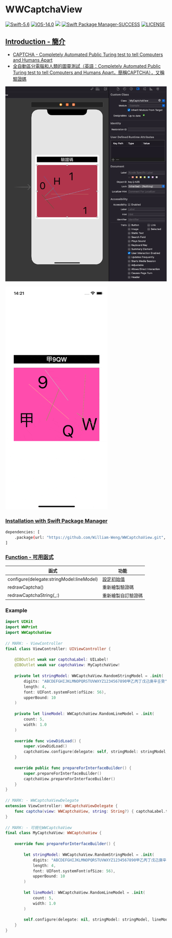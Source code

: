 # WWCaptchaView

[![Swift-5.6](https://img.shields.io/badge/Swift-5.6-orange.svg?style=flat)](https://developer.apple.com/swift/) [![iOS-14.0](https://img.shields.io/badge/iOS-14.0-pink.svg?style=flat)](https://developer.apple.com/swift/) ![](https://img.shields.io/github/v/tag/William-Weng/WWCaptchaView) [![Swift Package Manager-SUCCESS](https://img.shields.io/badge/Swift_Package_Manager-SUCCESS-blue.svg?style=flat)](https://developer.apple.com/swift/) [![LICENSE](https://img.shields.io/badge/LICENSE-MIT-yellow.svg?style=flat)](https://developer.apple.com/swift/)

## [Introduction - 簡介](https://swiftpackageindex.com/William-Weng)
- [CAPTCHA - Completely Automated Public Turing test to tell Computers and Humans Apart](https://zh.wikipedia.org/zh-tw/验证码)
- [全自動區分電腦和人類的圖靈測試（英語：Completely Automated Public Turing test to tell Computers and Humans Apart，簡稱CAPTCHA），又稱驗證碼](https://www.jianshu.com/p/209f08f369a1)

![Example.png](./Example.png)

![Example.gif](./Example.gif)

### [Installation with Swift Package Manager](https://medium.com/彼得潘的-swift-ios-app-開發問題解答集/使用-spm-安裝第三方套件-xcode-11-新功能-2c4ffcf85b4b)
```bash
dependencies: [
    .package(url: "https://github.com/William-Weng/WWCaptchaView.git", .upToNextMajor(from: "1.0.0"))
]
```

### [Function - 可用函式](https://zh.wikipedia.org/zh-tw/验证码)
|函式|功能|
|-|-|
|configure(delegate:stringModel:lineModel)|[設定初始值](https://www.jianshu.com/p/209f08f369a1)|
|redrawCaptcha()|重新繪製驗證碼|
|redrawCaptchaString(_:)|重新繪製自訂驗證碼|

### Example
```swift
import UIKit
import WWPrint
import WWCaptchaView

// MARK: - ViewController
final class ViewController: UIViewController {
    
    @IBOutlet weak var captchaLabel: UILabel!
    @IBOutlet weak var captchaView: MyCaptchaView!

    private let stringModel: WWCaptchaView.RandomStringModel = .init(
        digits: "ABCDEFGHIJKLMNOPQRSTUVWXYZ1234567890甲乙丙丁戊己庚辛壬癸",
        length: 4,
        font: UIFont.systemFont(ofSize: 56),
        upperBound: 10
    )
    
    private let lineModel: WWCaptchaView.RandomLineModel = .init(
        count: 5,
        width: 1.0
    )
    
    override func viewDidLoad() {
        super.viewDidLoad()
        captchaView.configure(delegate: self, stringModel: stringModel, lineModel: lineModel)
    }
    
    override public func prepareForInterfaceBuilder() {
        super.prepareForInterfaceBuilder()
        captchaView.prepareForInterfaceBuilder()
    }
}

// MARK: - WWCaptchaViewDelegate
extension ViewController: WWCaptchaViewDelegate {
    func captcha(view: WWCaptchaView, string: String?) { captchaLabel.text = string }
}

// MARK: - 可視化WWCaptchaView
final class MyCaptchaView: WWCaptchaView {
    
    override func prepareForInterfaceBuilder() {
        
        let stringModel: WWCaptchaView.RandomStringModel = .init(
            digits: "ABCDEFGHIJKLMNOPQRSTUVWXYZ1234567890甲乙丙丁戊己庚辛壬癸",
            length: 4,
            font: UIFont.systemFont(ofSize: 56),
            upperBound: 10
        )
        
        let lineModel: WWCaptchaView.RandomLineModel = .init(
            count: 5,
            width: 1.0
        )
        
        self.configure(delegate: nil, stringModel: stringModel, lineModel: lineModel)
    }
}
```
